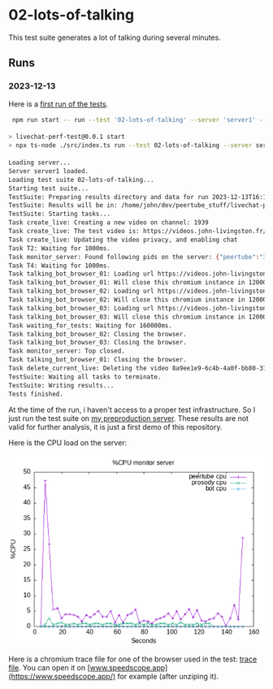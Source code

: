 # 02-lots-of-talking

This test suite generates a lot of talking during several minutes.

## Runs

### 2023-12-13

Here is a [first run of the tests](./results/2023-12-13T16:14:23.925Z/).

```bash
 npm run start -- run --test '02-lots-of-talking' --server 'server1' --comments 'First run, just to test.'

> livechat-perf-test@0.0.1 start
> npx ts-node ./src/index.ts run --test 02-lots-of-talking --server server1 --comments First run, just to test.

Loading server...
Server server1 loaded.
Loading test suite 02-lots-of-talking...
Starting test suite...
TestSuite: Preparing results directory and data for run 2023-12-13T16:14:23.925Z
TestSuite: Results will be in: /home/john/dev/peertube_stuff/livechat-perf-test/tests/02-lots-of-talking/results/2023-12-13T16:14:23.925Z
TestSuite: Starting tasks...
Task create_live: Creating a new video on channel: 1939
Task create_live: The test video is: https://videos.john-livingston.fr/videos/watch/8a9ee1e9-6c4b-4a0f-bb80-319163798878
Task create_live: Updating the video privacy, and enabling chat
Task T2: Waiting for 1000ms.
Task monitor_server: Found following pids on the server: {"peertube":"3773909","prosody":"3773947","bot":"3773949"}
Task T4: Waiting for 1000ms.
Task talking_bot_browser_01: Loading url https://videos.john-livingston.fr/plugins/livechat/router/webchat/room/8a9ee1e9-6c4b-4a0f-bb80-319163798878 using puppeteer...
Task talking_bot_browser_01: Will close this chromium instance in 120000ms.
Task talking_bot_browser_02: Loading url https://videos.john-livingston.fr/plugins/livechat/router/webchat/room/8a9ee1e9-6c4b-4a0f-bb80-319163798878 using puppeteer...
Task talking_bot_browser_02: Will close this chromium instance in 120000ms.
Task talking_bot_browser_03: Loading url https://videos.john-livingston.fr/plugins/livechat/router/webchat/room/8a9ee1e9-6c4b-4a0f-bb80-319163798878 using puppeteer...
Task talking_bot_browser_03: Will close this chromium instance in 120000ms.
Task waiting_for_tests: Waiting for 160000ms.
Task talking_bot_browser_02: Closing the browser.
Task talking_bot_browser_03: Closing the browser.
Task monitor_server: Top closed.
Task talking_bot_browser_01: Closing the browser.
Task delete_current_live: Deleting the video 8a9ee1e9-6c4b-4a0f-bb80-319163798878
TestSuite: Waiting all tasks to terminate.
TestSuite: Writing results...
Tests finished.
```

At the time of the run, i haven't access to a proper test infrastructure.
So I just run the test suite on [my preproduction server](https://videos.john-livingston.fr).
These results are not valid for further analysis, it is just a first demo of this repository.

Here is the CPU load on the server:

![CPU](results/2023-12-13T16:14:23.925Z/monitor_server.png)

Here is a chromium trace file for one of the browser used in the test: [trace file](./results//2023-12-13T16:14:23.925Z/talking_bot_browser_01.trace.json.zip).
You can open it on [www.speedscope.app](https://www.speedscope.app/) for example (after unziping it).
